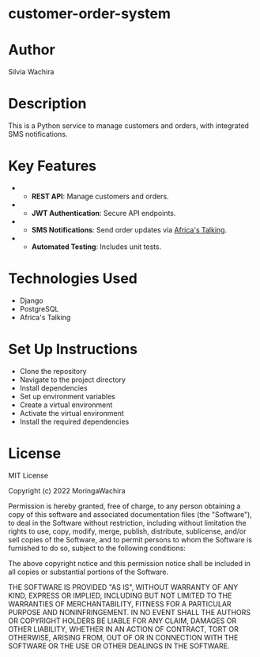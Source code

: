# customer-order-system
# Author
Silvia Wachira 
# Description
This is a Python service to manage customers and orders, with integrated SMS notifications.  
# Key Features
* - **REST API**: Manage customers and orders.
* - **JWT Authentication**: Secure API endpoints.
* - **SMS Notifications**: Send order updates via [Africa's Talking](https://africastalking.com/).
* - **Automated Testing**: Includes unit tests.
 
# Technologies Used
* Django
* PostgreSQL
* Africa's Talking
# Set Up Instructions
* Clone the repository
* Navigate to the project directory
* Install dependencies
* Set up environment variables
* Create a virtual environment
* Activate the virtual environment
* Install the required dependencies

# License
MIT License

Copyright (c) 2022 MoringaWachira

Permission is hereby granted, free of charge, to any person obtaining a copy
of this software and associated documentation files (the "Software"), to deal
in the Software without restriction, including without limitation the rights
to use, copy, modify, merge, publish, distribute, sublicense, and/or sell
copies of the Software, and to permit persons to whom the Software is
furnished to do so, subject to the following conditions:

The above copyright notice and this permission notice shall be included in all
copies or substantial portions of the Software.

THE SOFTWARE IS PROVIDED "AS IS", WITHOUT WARRANTY OF ANY KIND, EXPRESS OR
IMPLIED, INCLUDING BUT NOT LIMITED TO THE WARRANTIES OF MERCHANTABILITY,
FITNESS FOR A PARTICULAR PURPOSE AND NONINFRINGEMENT. IN NO EVENT SHALL THE
AUTHORS OR COPYRIGHT HOLDERS BE LIABLE FOR ANY CLAIM, DAMAGES OR OTHER
LIABILITY, WHETHER IN AN ACTION OF CONTRACT, TORT OR OTHERWISE, ARISING FROM,
OUT OF OR IN CONNECTION WITH THE SOFTWARE OR THE USE OR OTHER DEALINGS IN THE
SOFTWARE.
